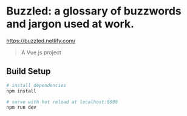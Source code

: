 # Buzzled: a glossary of buzzwords and jargon used at work.

https://buzzled.netlify.com/

> A Vue.js project

## Build Setup

```bash
# install dependencies
npm install

# serve with hot reload at localhost:8080
npm run dev
```
